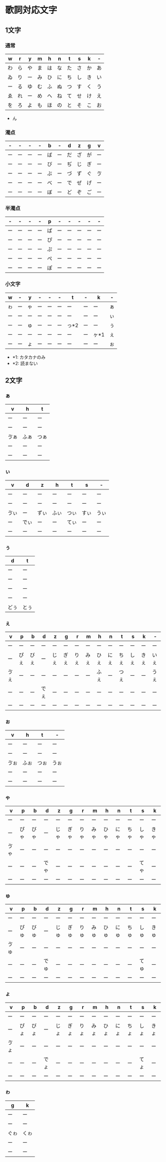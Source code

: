 # 歌詞対応文字
## 1文字
### 通常
|w|r|y|m|h|n|t|s|k|-|
|--|--|--|--|--|--|--|--|--|--|
|わ|ら|や|ま|は|な|た|さ|か|あ|
|ゐ|り|ー|み|ひ|に|ち|し|き|い|
|ー|る|ゆ|む|ふ|ぬ|つ|す|く|う|
|ゑ|れ|ー|め|へ|ね|て|せ|け|え|
|を|ろ|よ|も|ほ|の|と|そ|こ|お|
- ん

### 濁点
|-|-|-|-|b|-|d|z|g|v|
|--|--|--|--|--|--|--|--|--|--|
|ー|ー|ー|ー|ば|ー|だ|ざ|が|ー|
|ー|ー|ー|ー|び|ー|ぢ|じ|ぎ|ー|
|ー|ー|ー|ー|ぶ|ー|づ|ず|ぐ|ゔ|
|ー|ー|ー|ー|べ|ー|で|ぜ|げ|ー|
|ー|ー|ー|ー|ぼ|ー|ど|ぞ|ご|ー|

### 半濁点
|-|-|-|-|p|-|-|-|-|-|
|--|--|--|--|--|--|--|--|--|--|
|ー|ー|ー|ー|ぱ|ー|ー|ー|ー|ー|
|ー|ー|ー|ー|ぴ|ー|ー|ー|ー|ー|
|ー|ー|ー|ー|ぷ|ー|ー|ー|ー|ー|
|ー|ー|ー|ー|ぺ|ー|ー|ー|ー|ー|
|ー|ー|ー|ー|ぽ|ー|ー|ー|ー|ー|

### 小文字
|w|-|y|-|-|-|t|-|k|-|
|--|--|--|--|--|--|--|--|--|--|
|ゎ|ー|ゃ|ー|ー|ー|ー|ー|ー|ぁ|
|ー|ー|ー|ー|ー|ー|ー|ー|ー|ぃ|
|ー|ー|ゅ|ー|ー|ー|っ*2|ー|ー|ぅ|
|ー|ー|ー|ー|ー|ー|ー|ー|ヶ*1|ぇ|
|ー|ー|ょ|ー|ー|ー|ー|ー|ー|ぉ|

- *1: カタカナのみ
- *2: 読まない

## 2文字

### ぁ
|v|h|t|
|--|--|--|
|ー|ー|ー|
|ー|ー|ー|
|ゔぁ|ふぁ|つぁ|
|ー|ー|ー|
|ー|ー|ー|

### ぃ
|v|d|z|h|t|s|-|
|--|--|--|--|--|--|--|
|ー|ー|ー|ー|ー|ー|ー|
|ー|ー|ー|ー|ー|ー|ー|
|ゔぃ|ー|ずぃ|ふぃ|つぃ|すぃ|うぃ|
|ー|でぃ|ー|ー|てぃ|ー|ー|
|ー|ー|ー|ー|ー|ー|ー|

### ぅ
|d|t|
|--|--|
|ー|ー|
|ー|ー|
|ー|ー|
|ー|ー|
|どぅ|とぅ|

### ぇ
|v|p|b|d|z|g|r|m|h|n|t|s|k|-|
|--|--|--|--|--|--|--|--|--|--|--|--|--|--|
|ー|ー|ー|ー|ー|ー|ー|ー|ー|ー|ー|ー|ー|ー|
|ー|ぴぇ|びぇ|ー|じぇ|ぎぇ|りぇ|みぇ|ひぇ|にぇ|ちぇ|しぇ|きぇ|いぇ|
|ゔぇ|ー|ー|ー|ー|ー|ー|ー|ふぇ|ー|つぇ|ー|ー|うぇ|
|ー|ー|ー|でぇ|ー|ー|ー|ー|ー|ー|ー|ー|ー|ー|
|ー|ー|ー|ー|ー|ー|ー|ー|ー|ー|ー|ー|ー|ー|

### ぉ
|v|h|t|-|
|--|--|--|--|
|ー|ー|ー|ー|
|ー|ー|ー|ー|
|ゔぉ|ふぉ|つぉ|うぉ|
|ー|ー|ー|ー|
|ー|ー|ー|ー|

### ゃ
|v|p|b|d|z|g|r|m|h|n|t|s|k|
|--|--|--|--|--|--|--|--|--|--|--|--|--|
|ー|ー|ー|ー|ー|ー|ー|ー|ー|ー|ー|ー|ー|
|ー|ぴゃ|びゃ|ー|じゃ|ぎゃ|りゃ|みゃ|ひゃ|にゃ|ちゃ|しゃ|きゃ|
|ゔゃ|ー|ー|ー|ー|ー|ー|ー|ー|ー|ー|ー|ー|
|ー|ー|ー|でゃ|ー|ー|ー|ー|ー|ー|ー|てゃ|ー|
|ー|ー|ー|ー|ー|ー|ー|ー|ー|ー|ー|ー|ー|

### ゅ
|v|p|b|d|z|g|r|m|h|n|t|s|k|
|--|--|--|--|--|--|--|--|--|--|--|--|--|
|ー|ー|ー|ー|ー|ー|ー|ー|ー|ー|ー|ー|ー|
|ー|ぴゅ|びゅ|ー|じゅ|ぎゅ|りゅ|みゅ|ひゅ|にゅ|ちゅ|しゅ|きゅ|
|ゔゅ|ー|ー|ー|ー|ー|ー|ー|ー|ー|ー|ー|ー|
|ー|ー|ー|でゅ|ー|ー|ー|ー|ー|ー|ー|てゅ|ー|
|ー|ー|ー|ー|ー|ー|ー|ー|ー|ー|ー|ー|ー|

### ょ
|v|p|b|d|z|g|r|m|h|n|t|s|k|
|--|--|--|--|--|--|--|--|--|--|--|--|--|
|ー|ー|ー|ー|ー|ー|ー|ー|ー|ー|ー|ー|ー|
|ー|ぴょ|びょ|ー|じょ|ぎょ|りょ|みょ|ひょ|にょ|ちょ|しょ|きょ|
|ゔょ|ー|ー|ー|ー|ー|ー|ー|ー|ー|ー|ー|ー|
|ー|ー|ー|でょ|ー|ー|ー|ー|ー|ー|ー|てょ|ー|
|ー|ー|ー|ー|ー|ー|ー|ー|ー|ー|ー|ー|ー|

### ゎ
|g|k|
|--|--|
|ー|ー|
|ー|ー|
|ぐゎ|くゎ|
|ー|ー|
|ー|ー|
